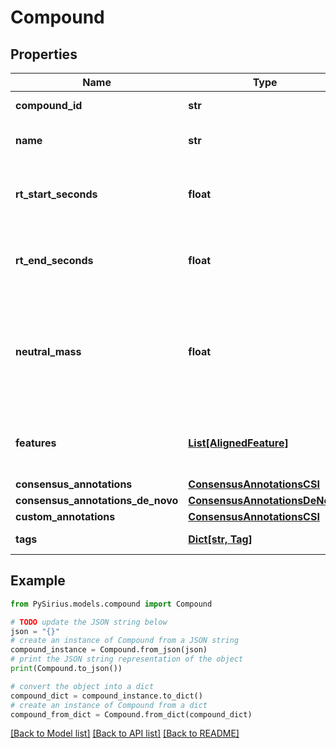# Compound


## Properties

Name | Type | Description | Notes
------------ | ------------- | ------------- | -------------
**compound_id** | **str** | uid of this compound Entity | [optional] 
**name** | **str** | Some (optional) human-readable name | [optional] 
**rt_start_seconds** | **float** | The merged/consensus retention time start (earliest rt) of this compound | [optional] 
**rt_end_seconds** | **float** | The merged/consensus retention time end (latest rt) of this compound | [optional] 
**neutral_mass** | **float** | Neutral mass of this compound. Ion masse minus the mass of the assigned adduct of each feature of  this compound should result in the same neutral mass | [optional] 
**features** | [**List[AlignedFeature]**](AlignedFeature.md) | List of aligned features (adducts) that belong to the same (this) compound | [optional] 
**consensus_annotations** | [**ConsensusAnnotationsCSI**](ConsensusAnnotationsCSI.md) |  | [optional] 
**consensus_annotations_de_novo** | [**ConsensusAnnotationsDeNovo**](ConsensusAnnotationsDeNovo.md) |  | [optional] 
**custom_annotations** | [**ConsensusAnnotationsCSI**](ConsensusAnnotationsCSI.md) |  | [optional] 
**tags** | [**Dict[str, Tag]**](Tag.md) | Key: tagName, value: tag | [optional] 

## Example

```python
from PySirius.models.compound import Compound

# TODO update the JSON string below
json = "{}"
# create an instance of Compound from a JSON string
compound_instance = Compound.from_json(json)
# print the JSON string representation of the object
print(Compound.to_json())

# convert the object into a dict
compound_dict = compound_instance.to_dict()
# create an instance of Compound from a dict
compound_from_dict = Compound.from_dict(compound_dict)
```
[[Back to Model list]](../README.md#documentation-for-models) [[Back to API list]](../README.md#documentation-for-api-endpoints) [[Back to README]](../README.md)


